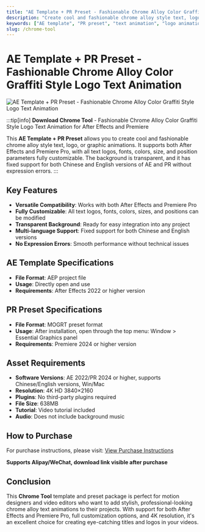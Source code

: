 ```yaml
---
title: "AE Template + PR Preset - Fashionable Chrome Alloy Color Graffiti Style Logo Text Animation"
description: "Create cool and fashionable chrome alloy style text, logo, or graphic animations with this AE template and PR preset. All text logos, fonts, colors, size and position parameters can be modified with transparent background."
keywords: ["AE template", "PR preset", "text animation", "logo animation", "graffiti text", "chrome alloy", "premium assets", "motion graphics", "videohive", "titles"]
slug: /chrome-tool
---
```

<!--Above is Setting Part-generate depend on content meet Google Seo, you need to balance automation efficiency with Google’s core ranking factors—especially E-E-A-T (Experience, Expertise, Authoritativeness, Trustworthiness), -->

<!--First Part-This is Title -->
# AE Template + PR Preset - Fashionable Chrome Alloy Color Graffiti Style Logo Text Animation

<!--Second Part-This is First Banner -->
![AE Template + PR Preset - Fashionable Chrome Alloy Color Graffiti Style Logo Text Animation](https://www.gfxcamp.com/wp-content/uploads/2025/09/Chrome-Tool.jpg)

:::tip[info]
**Download Chrome Tool** - Fashionable Chrome Alloy Color Graffiti Style Logo Text Animation for After Effects and Premiere

This **AE Template + PR Preset** allows you to create cool and fashionable chrome alloy style text, logo, or graphic animations. It supports both After Effects and Premiere Pro, with all text logos, fonts, colors, size, and position parameters fully customizable. The background is transparent, and it has fixed support for both Chinese and English versions of AE and PR without expression errors.
:::

## Key Features

- **Versatile Compatibility**: Works with both After Effects and Premiere Pro
- **Fully Customizable**: All text logos, fonts, colors, sizes, and positions can be modified
- **Transparent Background**: Ready for easy integration into any project
- **Multi-language Support**: Fixed support for both Chinese and English versions
- **No Expression Errors**: Smooth performance without technical issues

## AE Template Specifications

- **File Format**: AEP project file
- **Usage**: Directly open and use
- **Requirements**: After Effects 2022 or higher version

## PR Preset Specifications

- **File Format**: MOGRT preset format
- **Usage**: After installation, open through the top menu: Window > Essential Graphics panel
- **Requirements**: Premiere 2024 or higher version

## Asset Requirements

- **Software Versions**: AE 2022/PR 2024 or higher, supports Chinese/English versions, Win/Mac
- **Resolution**: 4K HD 3840×2160
- **Plugins**: No third-party plugins required
- **File Size**: 638MB
- **Tutorial**: Video tutorial included
- **Audio**: Does not include background music

## How to Purchase

For purchase instructions, please visit: [View Purchase Instructions](https://www.gfxcamp.com/how-to-download/)

**Supports Alipay/WeChat, download link visible after purchase**

## Conclusion

This **Chrome Tool** template and preset package is perfect for motion designers and video editors who want to add stylish, professional-looking chrome alloy text animations to their projects. With support for both After Effects and Premiere Pro, full customization options, and 4K resolution, it's an excellent choice for creating eye-catching titles and logos in your videos.
